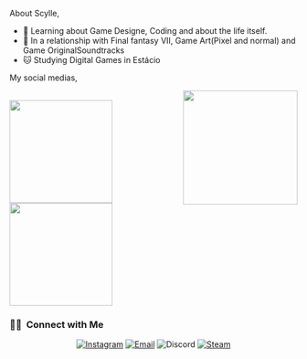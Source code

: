 About Scylle, 

* 🤔 Learning about Game Designe, Coding and about the life itself. 
* :sauropod: In a relationship with Final fantasy VII, Game Art(Pixel and normal) and Game OriginalSoundtracks
* :cat: Studying Digital Games in Estácio                                                                                                                

My social medias,

<img align="right" width="200" src="https://user-images.githubusercontent.com/86060567/136994526-2872d34b-95d2-48de-a45e-3fd702d021eb.gif"/>




<br/>

<a href="https://github.com/Scyllle">
  <img height="180em" src="https://github-readme-stats.vercel.app/api?username=Scyllle&theme=buefy&show_icons=true" />
  <img height="180em" src="https://github-readme-stats.vercel.app/api/top-langs/?username=Scyllle&theme=buefy&layout=compact" />
</a>

<br/>

<h3> 🤝🏻 &nbsp;Connect with Me </h3>

<p align="center">
<a href="https://www.instagram.com/scyllle/"><img alt="Instagram" src="https://img.shields.io/badge/Instagram-scyllle-blue?style=flat-square&logo=instagram"></a>
<a href="mailto:ericfilipe007@outlook.com"><img alt="Email" src="https://img.shields.io/badge/Email-ericfilipe007@outlook.com-blue?style=flat-square&logo=gmail"></a>
<img alt="Discord" src="https://img.shields.io/badge/Discord-Grey%233876-5865F2?style=flat-square&logo=Discord&logoColor=5865F2">
<a href="https://steamcommunity.com/profiles/76561198840128981/"><img alt="Steam" src="https://img.shields.io/badge/Steam-Scylle-5865F2?style=flat-square&logo=Steam&logoColor=000000"></a>
  </p>






